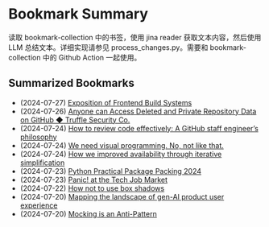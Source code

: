 # Bookmark Summary 
读取 bookmark-collection 中的书签，使用 jina reader 获取文本内容，然后使用 LLM 总结文本。详细实现请参见 process_changes.py。需要和 bookmark-collection 中的 Github Action 一起使用。
    
## Summarized Bookmarks
- (2024-07-27) [Exposition of Frontend Build Systems](202407/2024-07-27-exposition-of-frontend-build-systems.md)
- (2024-07-26) [Anyone can Access Deleted and Private Repository Data on GitHub ◆ Truffle Security Co.](202407/2024-07-27-anyone-can-access-deleted-and-private-repository-data-on-github-◆-truffle-security-co..md)
- (2024-07-24) [How to review code effectively: A GitHub staff engineer’s philosophy](202407/2024-07-27-how-to-review-code-effectively:-a-github-staff-engineer’s-philosophy.md)
- (2024-07-24) [We need visual programming. No, not like that.](202407/2024-07-27-we-need-visual-programming.-no,-not-like-that..md)
- (2024-07-24) [How we improved availability through iterative simplification](202407/2024-07-27-how-we-improved-availability-through-iterative-simplification.md)
- (2024-07-23) [Python Practical Package Packing 2024](202407/2024-07-27-python-practical-package-packing-2024.md)
- (2024-07-23) [Panic! at the Tech Job Market](202407/2024-07-27-panic!-at-the-tech-job-market.md)
- (2024-07-22) [How not to use box shadows](202407/2024-07-27-how-not-to-use-box-shadows.md)
- (2024-07-20) [Mapping the landscape of gen-AI product user experience](202407/2024-07-27-mapping-the-landscape-of-gen-ai-product-user-experience.md)
- (2024-07-20) [Mocking is an Anti-Pattern](202407/2024-07-27-mocking-is-an-anti-pattern.md)
